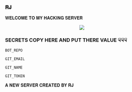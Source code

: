 ### 𝐑𝐉

 𝐖𝐄𝐋𝐂𝐎𝐌𝐄 𝐓𝐎 𝐌𝐘 𝐇𝐀𝐂𝐊𝐈𝐍𝐆 𝐒𝐄𝐑𝐕𝐄𝐑

<p align="center"><a href="https://t.me/Romeoooraj143"><img src="https://telegra.ph/file/8750156f25b767ae688c5.jpg"></a></p>

### SECRETS COPY HERE AND PUT THERE VALUE ☟︎︎︎☟︎︎︎☟︎︎︎

``BOT_REPO``

``GIT_EMAIL``

``GIT_NAME``

``GIT_TOKEN``


𝐀 𝐍𝐄𝐖 𝐒𝐄𝐑𝐕𝐄𝐑 𝐂𝐑𝐄𝐀𝐓𝐄𝐃 𝐁𝐘 𝐑𝐉

